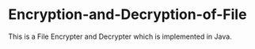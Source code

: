 # Encryption-and-Decryption-of-File
This is a File Encrypter and Decrypter which is implemented in Java.
